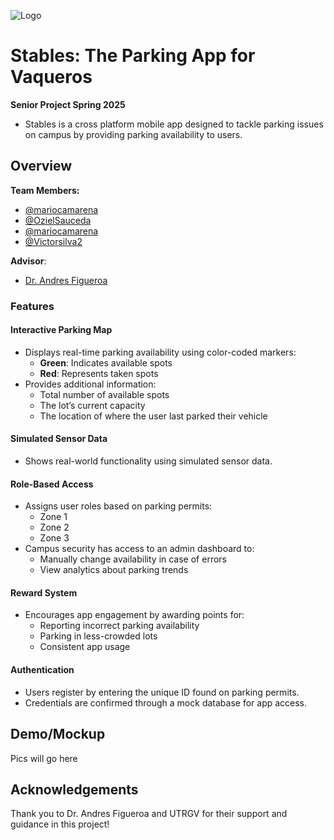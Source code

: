 
![Logo](https://upload.wikimedia.org/wikipedia/commons/thumb/5/56/University_of_Texas_Rio_Grande_Valley_logo.svg/1024px-University_of_Texas_Rio_Grande_Valley_logo.svg.png)


# Stables: The Parking App for Vaqueros


**Senior Project Spring 2025**

* Stables is a cross platform mobile app designed to tackle parking issues on campus by providing parking availability to users. 

## Overview





**Team Members:**
- [@mariocamarena ](https://github.com/mariocamarena)
- [@OzielSauceda ](https://github.com/OzielSauceda)
- [@mariocamarena ](https://github.com/mariocamarena)
- [@Victorsilva2 ](https://github.com/Victorsilva2)

**Advisor**:
- [Dr. Andres Figueroa](https://www.utrgv.edu/csci/faculty/andres-figueroa/index.htm)

### Features

#### Interactive Parking Map
- Displays real-time parking availability using color-coded markers:
  - **Green**: Indicates available spots
  - **Red**: Represents taken spots
- Provides additional information:
  - Total number of available spots
  - The lot’s current capacity
  - The location of where the user last parked their vehicle

#### Simulated Sensor Data
- Shows real-world functionality using simulated sensor data.

#### Role-Based Access
- Assigns user roles based on parking permits:
  - Zone 1
  - Zone 2
  - Zone 3
- Campus security has access to an admin dashboard to:
  - Manually change availability in case of errors
  - View analytics about parking trends

#### Reward System
- Encourages app engagement by awarding points for:
  - Reporting incorrect parking availability
  - Parking in less-crowded lots
  - Consistent app usage

#### Authentication
- Users register by entering the unique ID found on parking permits.
- Credentials are confirmed through a mock database for app access.



## Demo/Mockup

Pics will go here

## Acknowledgements

Thank you to Dr. Andres Figueroa and UTRGV for their support and guidance in this project!

